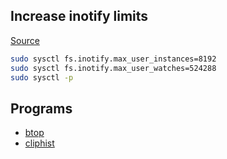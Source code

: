 ## Increase inotify limits

[Source](https://www.suse.com/support/kb/doc/?id=000020048)

```bash
sudo sysctl fs.inotify.max_user_instances=8192
sudo sysctl fs.inotify.max_user_watches=524288
sudo sysctl -p
```

## Programs

- [btop](https://github.com/aristocratos/btop)
- [cliphist](https://github.com/sentriz/cliphist)
